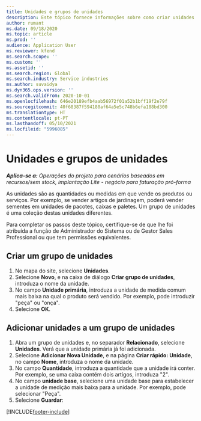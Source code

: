 ```yaml
---
title: Unidades e grupos de unidades
description: Este tópico fornece informações sobre como criar unidades e grupos de unidades no Dynamics 365 Project Operations.
author: rumant
ms.date: 09/18/2020
ms.topic: article
ms.prod: ''
audience: Application User
ms.reviewer: kfend
ms.search.scope: ''
ms.custom: ''
ms.assetid: ''
ms.search.region: Global
ms.search.industry: Service industries
ms.author: suvaidya
ms.dyn365.ops.version: ''
ms.search.validFrom: 2020-10-01
ms.openlocfilehash: 646e20189efb4aab56972f01a52b1bff19f2e79f
ms.sourcegitcommit: 40f68387f594180af64a5e5c748b6efa188bd300
ms.translationtype: HT
ms.contentlocale: pt-PT
ms.lasthandoff: 05/10/2021
ms.locfileid: "5996085"
---
```

# <a name="units-and-unit-groups"></a>Unidades e grupos de unidades

_**Aplica-se a:** Operações do projeto para cenários baseados em recursos/sem stock, implantação Lite - negócio para faturação pró-forma_

As unidades são as quantidades ou medidas em que vende os produtos ou serviços. Por exemplo, se vender artigos de jardinagem, poderá vender sementes em unidades de pacotes, caixas e paletes. Um grupo de unidades é uma coleção destas unidades diferentes.

Para completar os passos deste tópico, certifique-se de que lhe foi atribuída a função de Administrador do Sistema ou de Gestor Sales Professional ou que tem permissões equivalentes.

## <a name="create-a-unit-group"></a>Criar um grupo de unidades

1. No mapa do site, selecione **Unidades**.
2. Selecione **Novo**, e na caixa de diálogo **Criar grupo de unidades**, introduza o nome da unidade.
3. No campo **Unidade primária**, introduza a unidade de medida comum mais baixa na qual o produto será vendido. Por exemplo, pode introduzir "peça" ou "onça".
4. Selecione **OK**.

## <a name="add-units-to-a-unit-group"></a>Adicionar unidades a um grupo de unidades

1. Abra um grupo de unidades e, no separador **Relacionado**, selecione **Unidades**. Verá que a unidade primária já foi adicionada.
2. Selecione **Adicionar Nova Unidade**, e na página **Criar rápido: Unidade**, no campo **Nome**, introduza o nome da unidade.
3. No campo **Quantidade**, introduza a quantidade que a unidade irá conter. Por exemplo, se uma caixa contém dois artigos, introduza "2". 
4. No campo **unidade base**, selecione uma unidade base para estabelecer a unidade de medição mais baixa para a unidade. Por exemplo, pode selecionar "Peça".
5. Selecione **Guardar**:


[!INCLUDE[footer-include](../includes/footer-banner.md)]
